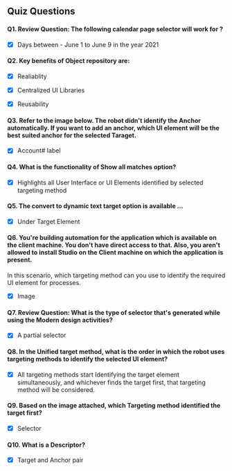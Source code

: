 ## Quiz Questions

#### Q1. Review Question: The following calendar page selector will work for ? 
- [x] Days between - June 1 to June 9 in the year 2021

#### Q2. Key benefits of Object repository are:
- [x] Realiablity
- [x] Centralized UI Libraries
- [x] Reusability


#### Q3. Refer to the image below. The robot didn't identify the Anchor automatically. If you want to add an anchor, which UI element will be the best suited anchor for the selected Taraget.
- [x] Account# label


#### Q4. What is the functionality of Show all matches option?
- [x] Highlights all User Interface or UI Elements identified by selected targeting method


#### Q5. The convert to dynamic text target option is available ...
- [x]  Under Target Element 


#### Q6. You're building automation for the application which is available on the client machine. You don't have direct access to that. Also, you aren't allowed to install Studio on the Client machine on which the application is present.
In this scenario, which targeting method can you use to identify the required UI element for processes.
- [x] Image


#### Q7. Review Question: What is the type of selector that's generated while using the Modern design activities?
- [x] A partial selector


#### Q8. In the Unified target method, what is the order in which the robot uses targeting methods to identify the selected UI element? 
- [x] All targeting methods start Identifying the target element simultaneously, and whichever finds the target first, that targeting method will be considered.


#### Q9. Based on the image attached, which Targeting method identified the target first?
- [x] Selector 


#### Q10. What is a Descriptor?
- [x] Target and Anchor pair
